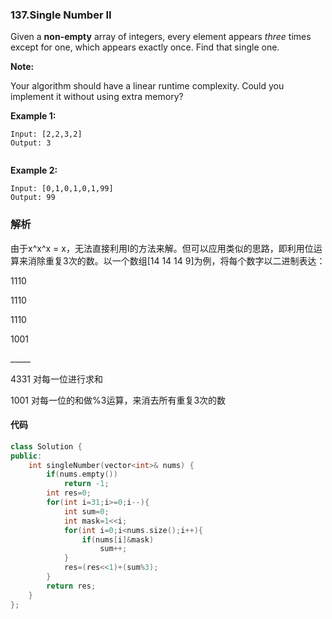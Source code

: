 ### 137.Single Number II

Given a **non-empty** array of integers, every element appears *three* times except for one, which appears exactly once. Find that single one.

**Note:**

Your algorithm should have a linear runtime complexity. Could you implement it without using extra memory?

**Example 1:**

```
Input: [2,2,3,2]
Output: 3


```

**Example 2:**

```
Input: [0,1,0,1,0,1,99]
Output: 99
```

### 解析

由于x^x^x = x，无法直接利用I的方法来解。但可以应用类似的思路，即利用位运算来消除重复3次的数。以一个数组[14 14 14 9]为例，将每个数字以二进制表达：

1110

1110

1110

1001

__\_\_\_

4331    对每一位进行求和

1001    对每一位的和做%3运算，来消去所有重复3次的数

#### 代码

```cpp
class Solution {
public:
    int singleNumber(vector<int>& nums) {
        if(nums.empty())
            return -1;
        int res=0;
        for(int i=31;i>=0;i--){
            int sum=0;
            int mask=1<<i;
            for(int i=0;i<nums.size();i++){
                if(nums[i]&mask)
                    sum++;
            }
            res=(res<<1)+(sum%3);
        }
        return res;
    }
};
```

